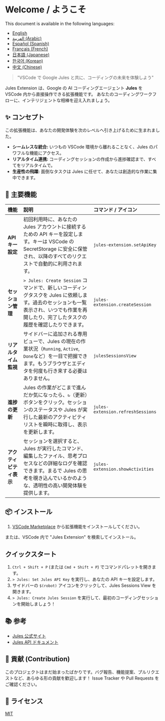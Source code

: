 # Welcome / ようこそ

This document is available in the following languages:

- [English](./docs/en/README.md)
- [العربية (Arabic)](./docs/ar/README.md)
- [Español (Spanish)](./docs/es/README.md)
- [Français (French)](./docs/fr/README.md)
- [日本語 (Japanese)](./docs/ja/README.md)
- [한국어 (Korean)](./docs/ko/README.md)
- [中文 (Chinese)](./docs/zh/README.md)

> "VSCode で Google Jules と共に、コーディングの未来を体験しよう"

Jules Extension は、Google の AI コーディングエージェント **Jules** を VSCode 内から直接操作できる拡張機能です。
あなたのコーディングワークフローに、インテリジェントな相棒を迎え入れましょう。

## ✨ コンセプト

この拡張機能は、あなたの開発体験を次のレベルへ引き上げるために生まれました。

- **シームレスな統合:** いつもの VSCode 環境から離れることなく、Jules のパワフルな機能にアクセス。
- **リアルタイム連携:** コーディングセッションの作成から進捗確認まで、すべてをリアルタイムで。
- **生産性の飛躍:** 面倒なタスクは Jules に任せて、あなたは創造的な作業に集中できます。

## 🚀 主要機能

| 機能                   | 説明                                                                                                                                                                                              | コマンド / アイコン               |
| :--------------------- | :------------------------------------------------------------------------------------------------------------------------------------------------------------------------------------------------ | :-------------------------------- |
| **API キー設定**       | 初回利用時に、あなたの Jules アカウントに接続するための API キーを設定します。キーは VSCode の SecretStorage に安全に保管され、以降のすべてのリクエストで自動的に利用されます。                   | `jules-extension.setApiKey`       |
| **セッション管理**     | `> Jules: Create Session` コマンドで、新しいコーディングタスクを Jules に依頼します。過去のセッションも一覧表示され、いつでも作業を再開したり、完了したタスクの履歴を確認したりできます。         | `jules-extension.createSession`   |
| **リアルタイム監視**   | サイドバーに追加される専用ビューで、Jules の現在の作業状況（`Running`, `Active`, `Done`など）を一目で把握できます。もうブラウザとエディタを何度も行き来する必要はありません。                     | `julesSessionsView`               |
| **進捗の更新**         | Jules の作業がどこまで進んだか気になったら、`↻`（更新）ボタンをクリック。セッションのステータスや Jules が実行した最新のアクティビティリストを瞬時に取得し、表示を更新します。                    | `jules-extension.refreshSessions` |
| **アクティビティ表示** | セッションを選択すると、Jules が実行したコマンド、編集したファイル、思考プロセスなどの詳細なログを確認できます。まるで Jules の思考を覗き込んでいるかのような、透明性の高い開発体験を提供します。 | `jules-extension.showActivities`  |

## 📦 インストール

1. [VSCode Marketplace](https://marketplace.visualstudio.com/items?itemName=HirokiMukai.jules-extension) から拡張機能をインストールしてください。

または、VSCode 内で "Jules Extension" を検索してインストール。

## クイックスタート

1.  `Ctrl + Shift + P` (または `Cmd + Shift + P`) でコマンドパレットを開きます。
2.  `> Jules: Set Jules API Key` を実行し、あなたの API キーを設定します。
3.  サイドバーの `$(robot)` アイコンをクリックして、Jules Sessions View を開きます。
4.  `> Jules: Create Jules Session` を実行して、最初のコーディングセッションを開始しましょう！

## 📚 参考

- [Jules 公式サイト](https://jules.google/docs)
- [Jules API ドキュメント](https://developers.google.com/jules/api)

## 🤝 貢献 (Contribution)

このプロジェクトはまだ始まったばかりです。バグ報告、機能提案、プルリクエストなど、あらゆる形の貢献を歓迎します！
Issue Tracker や Pull Requests をご確認ください。

## 📝 ライセンス

[MIT](LICENSE)

```


```
